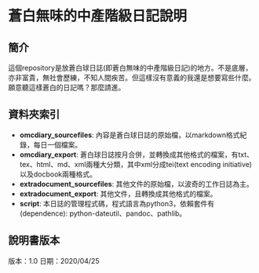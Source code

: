 [_metadata_:encoding]: - "utf-8"
[_metadata_:language]: - "zh_TW.UTF-8"
[_metadata_:fileformat]: - "markdown"
[_metadata_:MIME_type]: - "text/plain"
[_metadata_:markdown_version]: - "commonmark version 0.29"
[_metadata_:markdown_spec]: - "https://spec.commonmark.org/0.29/"

# 蒼白無味的中產階級日記說明 #

## 簡介 ##

這個repository是放蒼白球日誌(即蒼白無味的中產階級日記)的地方。不是底層，亦非富貴，無社會歷練，不知人間疾苦。但這樣沒有意義的我還是想要寫些什麼。願意聽這樣蒼白的日記嗎？那麼請進。

## 資料夾索引 ##

- **omcdiary_sourcefiles**: 內容是蒼白球日誌的原始檔，以markdown格式紀錄，每日一個檔案。
- **omcdiary_export**: 蒼白球日誌按月合併，並轉換成其他格式的檔案，有txt、tex、html、md、xml兩種大分類，其中xml分成tei(text encoding initiative)以及docbook兩種格式。
- **extradocument_sourcefiles**: 其他文件的原始檔，以波奇的工作日誌為主。
- **extradocument_export**: 其他文件，且轉換成其他格式的檔案。
- **script**: 本日誌的管理程式碼，程式語言為python3，依賴套件有(dependence): python-dateutil、pandoc、pathlib。

## 說明書版本 ##

版本：1.0 日期：2020/04/25
